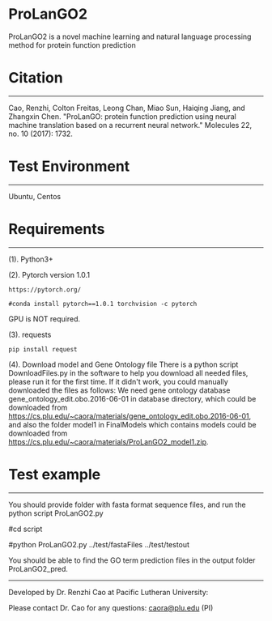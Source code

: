 # ProLanGO2

ProLanGO2 is a novel machine learning and natural language processing method for protein function
 prediction

# Citation
--------------------------------------------------------------------------------------
Cao, Renzhi, Colton Freitas, Leong Chan, Miao Sun, Haiqing Jiang, and Zhangxin Chen. "ProLanGO: protein function prediction using neural machine translation based on a recurrent neural network." Molecules 22, no. 10 (2017): 1732.


# Test Environment
--------------------------------------------------------------------------------------
Ubuntu, Centos

# Requirements
--------------------------------------------------------------------------------------
(1). Python3+

(2). Pytorch version 1.0.1
```
https://pytorch.org/

#conda install pytorch==1.0.1 torchvision -c pytorch
```
GPU is NOT required.

(3). requests
```
pip install request
```
(4). Download model and Gene Ontology file
There is a python script DownloadFiles.py in the software to help you download all needed files, please run it for the first time. If it didn't work, you could manually downloaded the files as follows:
We need gene ontology database gene_ontology_edit.obo.2016-06-01 in database directory, which could be downloaded from https://cs.plu.edu/~caora/materials/gene_ontology_edit.obo.2016-06-01, and also the folder model1 in FinalModels which contains models could be downloaded from https://cs.plu.edu/~caora/materials/ProLanGO2_model1.zip.  


# Test example
--------------------------------------------------------------------------------------
You should provide folder with fasta format sequence files, and run the python script ProLanGO2.py 

#cd script

#python ProLanGO2.py ../test/fastaFiles ../test/testout

You should be able to find the GO term prediction files in the output folder ProLanGO2_pred.


--------------------------------------------------------------------------------------
Developed by Dr. Renzhi Cao at Pacific Lutheran University:

Please contact Dr. Cao for any questions: caora@plu.edu (PI)

